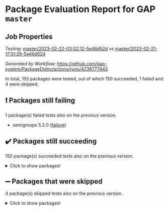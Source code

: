 # Package Evaluation Report for GAP `master`

## Job Properties

*Testing:* [master/2023-02-22-03:02:12-5e46d52d](https://github.com/gap-system/PackageDistro/blob/data/reports/master/2023-02-22-03:02:12-5e46d52d) vs [master/2023-02-21-17:51:29-5e46d52d](https://github.com/gap-system/PackageDistro/blob/data/reports/master/2023-02-21-17:51:29-5e46d52d)

*Generated by Workflow:* https://github.com/gap-system/PackageDistro/actions/runs/4238777443

In total, 155 packages were tested, out of which 150 succeeded, 1 failed and 4 were skipped.

## :exclamation: Packages still failing

1 package(s) failed tests also on the previous version.
- semigroups 5.2.0 [(failure)](https://github.com/gap-system/PackageDistro/actions/runs/4238777443/jobs/7366398327)

## :heavy_check_mark: Packages still succeeding

150 package(s) succeeded tests also on the previous version.
<details><summary>Click to show packages!</summary>

- 4ti2interface 2023.01-01 [(success)](https://github.com/gap-system/PackageDistro/actions/runs/4238777443/jobs/7366383674)
- ace 5.6.2 [(success)](https://github.com/gap-system/PackageDistro/actions/runs/4238777443/jobs/7366383818)
- aclib 1.3.2 [(success)](https://github.com/gap-system/PackageDistro/actions/runs/4238777443/jobs/7366383938)
- agt 0.3.1 [(success)](https://github.com/gap-system/PackageDistro/actions/runs/4238777443/jobs/7366384076)
- alnuth 3.2.1 [(success)](https://github.com/gap-system/PackageDistro/actions/runs/4238777443/jobs/7366384212)
- anupq 3.3.0 [(success)](https://github.com/gap-system/PackageDistro/actions/runs/4238777443/jobs/7366384335)
- atlasrep 2.1.6 [(success)](https://github.com/gap-system/PackageDistro/actions/runs/4238777443/jobs/7366384484)
- autodoc 2022.10.20 [(success)](https://github.com/gap-system/PackageDistro/actions/runs/4238777443/jobs/7366384634)
- automata 1.15 [(success)](https://github.com/gap-system/PackageDistro/actions/runs/4238777443/jobs/7366384793)
- automgrp 1.3.2 [(success)](https://github.com/gap-system/PackageDistro/actions/runs/4238777443/jobs/7366384931)
- autpgrp 1.11 [(success)](https://github.com/gap-system/PackageDistro/actions/runs/4238777443/jobs/7366385067)
- cap 2023.02-09 [(success)](https://github.com/gap-system/PackageDistro/actions/runs/4238777443/jobs/7366385169)
- caratinterface 2.3.4 [(success)](https://github.com/gap-system/PackageDistro/actions/runs/4238777443/jobs/7366385307)
- cddinterface 2022.11.01 [(success)](https://github.com/gap-system/PackageDistro/actions/runs/4238777443/jobs/7366385447)
- circle 1.6.5 [(success)](https://github.com/gap-system/PackageDistro/actions/runs/4238777443/jobs/7366385580)
- classicpres 1.22 [(success)](https://github.com/gap-system/PackageDistro/actions/runs/4238777443/jobs/7366385707)
- cohomolo 1.6.11 [(success)](https://github.com/gap-system/PackageDistro/actions/runs/4238777443/jobs/7366385826)
- congruence 1.2.4 [(success)](https://github.com/gap-system/PackageDistro/actions/runs/4238777443/jobs/7366385973)
- corelg 1.56 [(success)](https://github.com/gap-system/PackageDistro/actions/runs/4238777443/jobs/7366386081)
- crime 1.6 [(success)](https://github.com/gap-system/PackageDistro/actions/runs/4238777443/jobs/7366386221)
- crisp 1.4.6 [(success)](https://github.com/gap-system/PackageDistro/actions/runs/4238777443/jobs/7366386339)
- crypting 0.10.4 [(success)](https://github.com/gap-system/PackageDistro/actions/runs/4238777443/jobs/7366386455)
- cryst 4.1.25 [(success)](https://github.com/gap-system/PackageDistro/actions/runs/4238777443/jobs/7366386581)
- crystcat 1.1.10 [(success)](https://github.com/gap-system/PackageDistro/actions/runs/4238777443/jobs/7366386704)
- ctbllib 1.3.4 [(success)](https://github.com/gap-system/PackageDistro/actions/runs/4238777443/jobs/7366386858)
- cubefree 1.19 [(success)](https://github.com/gap-system/PackageDistro/actions/runs/4238777443/jobs/7366387016)
- curlinterface 2.3.1 [(success)](https://github.com/gap-system/PackageDistro/actions/runs/4238777443/jobs/7366387147)
- cvec 2.7.6 [(success)](https://github.com/gap-system/PackageDistro/actions/runs/4238777443/jobs/7366387269)
- datastructures 0.3.0 [(success)](https://github.com/gap-system/PackageDistro/actions/runs/4238777443/jobs/7366387371)
- deepthought 1.0.6 [(success)](https://github.com/gap-system/PackageDistro/actions/runs/4238777443/jobs/7366387458)
- design 1.8 [(success)](https://github.com/gap-system/PackageDistro/actions/runs/4238777443/jobs/7366387566)
- difsets 2.3.1 [(success)](https://github.com/gap-system/PackageDistro/actions/runs/4238777443/jobs/7366387671)
- digraphs 1.6.1 [(success)](https://github.com/gap-system/PackageDistro/actions/runs/4238777443/jobs/7366387774)
- edim 1.3.6 [(success)](https://github.com/gap-system/PackageDistro/actions/runs/4238777443/jobs/7366387867)
- example 4.3.3 [(success)](https://github.com/gap-system/PackageDistro/actions/runs/4238777443/jobs/7366387952)
- examplesforhomalg 2022.11-01 [(success)](https://github.com/gap-system/PackageDistro/actions/runs/4238777443/jobs/7366388050)
- factint 1.6.3 [(success)](https://github.com/gap-system/PackageDistro/actions/runs/4238777443/jobs/7366388150)
- ferret 1.0.9 [(success)](https://github.com/gap-system/PackageDistro/actions/runs/4238777443/jobs/7366388249)
- fga 1.4.0 [(success)](https://github.com/gap-system/PackageDistro/actions/runs/4238777443/jobs/7366388352)
- fining 1.5.5 [(success)](https://github.com/gap-system/PackageDistro/actions/runs/4238777443/jobs/7366388448)
- float 1.0.3 [(success)](https://github.com/gap-system/PackageDistro/actions/runs/4238777443/jobs/7366388550)
- format 1.4.3 [(success)](https://github.com/gap-system/PackageDistro/actions/runs/4238777443/jobs/7366388651)
- forms 1.2.9 [(success)](https://github.com/gap-system/PackageDistro/actions/runs/4238777443/jobs/7366388735)
- fplsa 1.2.6 [(success)](https://github.com/gap-system/PackageDistro/actions/runs/4238777443/jobs/7366388837)
- fr 2.4.12 [(success)](https://github.com/gap-system/PackageDistro/actions/runs/4238777443/jobs/7366388955)
- francy 1.2.5 [(success)](https://github.com/gap-system/PackageDistro/actions/runs/4238777443/jobs/7366389074)
- fwtree 1.3 [(success)](https://github.com/gap-system/PackageDistro/actions/runs/4238777443/jobs/7366389197)
- gapdoc 1.6.6 [(success)](https://github.com/gap-system/PackageDistro/actions/runs/4238777443/jobs/7366389325)
- gauss 2023.01-01 [(success)](https://github.com/gap-system/PackageDistro/actions/runs/4238777443/jobs/7366389433)
- gaussforhomalg 2022.08-03 [(success)](https://github.com/gap-system/PackageDistro/actions/runs/4238777443/jobs/7366389541)
- gbnp 1.0.5 [(success)](https://github.com/gap-system/PackageDistro/actions/runs/4238777443/jobs/7366389628)
- generalizedmorphismsforcap 2023.01-01 [(success)](https://github.com/gap-system/PackageDistro/actions/runs/4238777443/jobs/7366389822)
- genss 1.6.8 [(success)](https://github.com/gap-system/PackageDistro/actions/runs/4238777443/jobs/7366390002)
- gradedmodules 2022.09-02 [(success)](https://github.com/gap-system/PackageDistro/actions/runs/4238777443/jobs/7366390110)
- gradedringforhomalg 2022.11-01 [(success)](https://github.com/gap-system/PackageDistro/actions/runs/4238777443/jobs/7366390218)
- grape 4.9.0 [(success)](https://github.com/gap-system/PackageDistro/actions/runs/4238777443/jobs/7366390325)
- groupoids 1.73 [(success)](https://github.com/gap-system/PackageDistro/actions/runs/4238777443/jobs/7366390451)
- grpconst 2.6.4 [(success)](https://github.com/gap-system/PackageDistro/actions/runs/4238777443/jobs/7366390551)
- guarana 0.96.3 [(success)](https://github.com/gap-system/PackageDistro/actions/runs/4238777443/jobs/7366390647)
- guava 3.18 [(success)](https://github.com/gap-system/PackageDistro/actions/runs/4238777443/jobs/7366390775)
- hap 1.52 [(success)](https://github.com/gap-system/PackageDistro/actions/runs/4238777443/jobs/7366390898)
- hapcryst 0.1.15 [(success)](https://github.com/gap-system/PackageDistro/actions/runs/4238777443/jobs/7366390996)
- hecke 1.5.3 [(success)](https://github.com/gap-system/PackageDistro/actions/runs/4238777443/jobs/7366391146)
- help 3.5 [(success)](https://github.com/gap-system/PackageDistro/actions/runs/4238777443/jobs/7366391263)
- homalg 2022.12-02 [(success)](https://github.com/gap-system/PackageDistro/actions/runs/4238777443/jobs/7366391358)
- homalgtocas 2022.11-02 [(success)](https://github.com/gap-system/PackageDistro/actions/runs/4238777443/jobs/7366391485)
- idrel 2.45 [(success)](https://github.com/gap-system/PackageDistro/actions/runs/4238777443/jobs/7366391619)
- images 1.3.1 [(success)](https://github.com/gap-system/PackageDistro/actions/runs/4238777443/jobs/7366391737)
- intpic 0.3.0 [(success)](https://github.com/gap-system/PackageDistro/actions/runs/4238777443/jobs/7366391829)
- io 4.8.1 [(success)](https://github.com/gap-system/PackageDistro/actions/runs/4238777443/jobs/7366391947)
- io_forhomalg 2022.11-01 [(success)](https://github.com/gap-system/PackageDistro/actions/runs/4238777443/jobs/7366392050)
- irredsol 1.4.4 [(success)](https://github.com/gap-system/PackageDistro/actions/runs/4238777443/jobs/7366392253)
- json 2.1.1 [(success)](https://github.com/gap-system/PackageDistro/actions/runs/4238777443/jobs/7366392378)
- jupyterkernel 1.4.1 [(success)](https://github.com/gap-system/PackageDistro/actions/runs/4238777443/jobs/7366392514)
- jupyterviz 1.5.6 [(success)](https://github.com/gap-system/PackageDistro/actions/runs/4238777443/jobs/7366392643)
- kan 1.35 [(success)](https://github.com/gap-system/PackageDistro/actions/runs/4238777443/jobs/7366392800)
- kbmag 1.5.11 [(success)](https://github.com/gap-system/PackageDistro/actions/runs/4238777443/jobs/7366392960)
- laguna 3.9.5 [(success)](https://github.com/gap-system/PackageDistro/actions/runs/4238777443/jobs/7366393115)
- liealgdb 2.2.1 [(success)](https://github.com/gap-system/PackageDistro/actions/runs/4238777443/jobs/7366393259)
- liepring 2.8 [(success)](https://github.com/gap-system/PackageDistro/actions/runs/4238777443/jobs/7366393395)
- liering 2.4.2 [(success)](https://github.com/gap-system/PackageDistro/actions/runs/4238777443/jobs/7366393500)
- linearalgebraforcap 2023.02-03 [(success)](https://github.com/gap-system/PackageDistro/actions/runs/4238777443/jobs/7366393632)
- localizeringforhomalg 2022.11-01 [(success)](https://github.com/gap-system/PackageDistro/actions/runs/4238777443/jobs/7366393745)
- loops 3.4.3 [(success)](https://github.com/gap-system/PackageDistro/actions/runs/4238777443/jobs/7366393888)
- lpres 1.0.3 [(success)](https://github.com/gap-system/PackageDistro/actions/runs/4238777443/jobs/7366393995)
- majoranaalgebras 1.5.1 [(success)](https://github.com/gap-system/PackageDistro/actions/runs/4238777443/jobs/7366394102)
- mapclass 1.4.6 [(success)](https://github.com/gap-system/PackageDistro/actions/runs/4238777443/jobs/7366394209)
- matgrp 0.70 [(success)](https://github.com/gap-system/PackageDistro/actions/runs/4238777443/jobs/7366394313)
- matricesforhomalg 2023.01-01 [(success)](https://github.com/gap-system/PackageDistro/actions/runs/4238777443/jobs/7366394435)
- modisom 2.5.3 [(success)](https://github.com/gap-system/PackageDistro/actions/runs/4238777443/jobs/7366394552)
- modulepresentationsforcap 2023.02-01 [(success)](https://github.com/gap-system/PackageDistro/actions/runs/4238777443/jobs/7366394670)
- modules 2022.11-01 [(success)](https://github.com/gap-system/PackageDistro/actions/runs/4238777443/jobs/7366394796)
- monoidalcategories 2023.02-04 [(success)](https://github.com/gap-system/PackageDistro/actions/runs/4238777443/jobs/7366394915)
- nconvex 2022.09-01 [(success)](https://github.com/gap-system/PackageDistro/actions/runs/4238777443/jobs/7366395080)
- nilmat 1.4.2 [(success)](https://github.com/gap-system/PackageDistro/actions/runs/4238777443/jobs/7366395226)
- nock 1.5 [(success)](https://github.com/gap-system/PackageDistro/actions/runs/4238777443/jobs/7366395367)
- normalizinterface 1.3.5 [(success)](https://github.com/gap-system/PackageDistro/actions/runs/4238777443/jobs/7366395471)
- nq 2.5.9 [(success)](https://github.com/gap-system/PackageDistro/actions/runs/4238777443/jobs/7366395560)
- numericalsgps 1.3.1 [(success)](https://github.com/gap-system/PackageDistro/actions/runs/4238777443/jobs/7366395655)
- openmath 11.5.2 [(success)](https://github.com/gap-system/PackageDistro/actions/runs/4238777443/jobs/7366395821)
- orb 4.9.0 [(success)](https://github.com/gap-system/PackageDistro/actions/runs/4238777443/jobs/7366395979)
- packagemanager 1.4.0 [(success)](https://github.com/gap-system/PackageDistro/actions/runs/4238777443/jobs/7366396171)
- patternclass 2.4.3 [(success)](https://github.com/gap-system/PackageDistro/actions/runs/4238777443/jobs/7366396281)
- permut 2.0.4 [(success)](https://github.com/gap-system/PackageDistro/actions/runs/4238777443/jobs/7366396396)
- polenta 1.3.10 [(success)](https://github.com/gap-system/PackageDistro/actions/runs/4238777443/jobs/7366396505)
- polymaking 0.8.6 [(success)](https://github.com/gap-system/PackageDistro/actions/runs/4238777443/jobs/7366396671)
- primgrp 3.4.3 [(success)](https://github.com/gap-system/PackageDistro/actions/runs/4238777443/jobs/7366396788)
- profiling 2.5.2 [(success)](https://github.com/gap-system/PackageDistro/actions/runs/4238777443/jobs/7366396883)
- qpa 1.34 [(success)](https://github.com/gap-system/PackageDistro/actions/runs/4238777443/jobs/7366397001)
- quagroup 1.8.3 [(success)](https://github.com/gap-system/PackageDistro/actions/runs/4238777443/jobs/7366397127)
- radiroot 2.9 [(success)](https://github.com/gap-system/PackageDistro/actions/runs/4238777443/jobs/7366397267)
- rcwa 4.7.1 [(success)](https://github.com/gap-system/PackageDistro/actions/runs/4238777443/jobs/7366397395)
- rds 1.8 [(success)](https://github.com/gap-system/PackageDistro/actions/runs/4238777443/jobs/7366397496)
- recog 1.4.2 [(success)](https://github.com/gap-system/PackageDistro/actions/runs/4238777443/jobs/7366397618)
- repndecomp 1.3.0 [(success)](https://github.com/gap-system/PackageDistro/actions/runs/4238777443/jobs/7366397759)
- repsn 3.1.0 [(success)](https://github.com/gap-system/PackageDistro/actions/runs/4238777443/jobs/7366397878)
- resclasses 4.7.3 [(success)](https://github.com/gap-system/PackageDistro/actions/runs/4238777443/jobs/7366397971)
- ringsforhomalg 2023.02-01 [(success)](https://github.com/gap-system/PackageDistro/actions/runs/4238777443/jobs/7366398065)
- sco 2022.09-01 [(success)](https://github.com/gap-system/PackageDistro/actions/runs/4238777443/jobs/7366398150)
- scscp 2.4.0 [(success)](https://github.com/gap-system/PackageDistro/actions/runs/4238777443/jobs/7366398240)
- sglppow 2.3 [(success)](https://github.com/gap-system/PackageDistro/actions/runs/4238777443/jobs/7366398397)
- sgpviz 0.999.5 [(success)](https://github.com/gap-system/PackageDistro/actions/runs/4238777443/jobs/7366398491)
- simpcomp 2.1.14 [(success)](https://github.com/gap-system/PackageDistro/actions/runs/4238777443/jobs/7366398598)
- singular 2023.02.09 [(success)](https://github.com/gap-system/PackageDistro/actions/runs/4238777443/jobs/7366398691)
- sl2reps 1.1 [(success)](https://github.com/gap-system/PackageDistro/actions/runs/4238777443/jobs/7366398794)
- sla 1.5.3 [(success)](https://github.com/gap-system/PackageDistro/actions/runs/4238777443/jobs/7366398868)
- smallgrp 1.5.2 [(success)](https://github.com/gap-system/PackageDistro/actions/runs/4238777443/jobs/7366398925)
- smallsemi 0.6.13 [(success)](https://github.com/gap-system/PackageDistro/actions/runs/4238777443/jobs/7366399029)
- sonata 2.9.6 [(success)](https://github.com/gap-system/PackageDistro/actions/runs/4238777443/jobs/7366399108)
- sophus 1.27 [(success)](https://github.com/gap-system/PackageDistro/actions/runs/4238777443/jobs/7366399243)
- spinsym 1.5.2 [(success)](https://github.com/gap-system/PackageDistro/actions/runs/4238777443/jobs/7366399344)
- standardff 0.9.4 [(success)](https://github.com/gap-system/PackageDistro/actions/runs/4238777443/jobs/7366399464)
- symbcompcc 1.3.2 [(success)](https://github.com/gap-system/PackageDistro/actions/runs/4238777443/jobs/7366399590)
- thelma 1.3 [(success)](https://github.com/gap-system/PackageDistro/actions/runs/4238777443/jobs/7366399678)
- tomlib 1.2.9 [(success)](https://github.com/gap-system/PackageDistro/actions/runs/4238777443/jobs/7366399775)
- toolsforhomalg 2023.01-01 [(success)](https://github.com/gap-system/PackageDistro/actions/runs/4238777443/jobs/7366399864)
- toric 1.9.5 [(success)](https://github.com/gap-system/PackageDistro/actions/runs/4238777443/jobs/7366399951)
- toricvarieties 2022.07.13 [(success)](https://github.com/gap-system/PackageDistro/actions/runs/4238777443/jobs/7366400058)
- transgrp 3.6.3 [(success)](https://github.com/gap-system/PackageDistro/actions/runs/4238777443/jobs/7366400161)
- ugaly 4.0.3 [(success)](https://github.com/gap-system/PackageDistro/actions/runs/4238777443/jobs/7366400255)
- unipot 1.5 [(success)](https://github.com/gap-system/PackageDistro/actions/runs/4238777443/jobs/7366400364)
- unitlib 4.1.0 [(success)](https://github.com/gap-system/PackageDistro/actions/runs/4238777443/jobs/7366400470)
- utils 0.82 [(success)](https://github.com/gap-system/PackageDistro/actions/runs/4238777443/jobs/7366400583)
- uuid 0.7 [(success)](https://github.com/gap-system/PackageDistro/actions/runs/4238777443/jobs/7366400718)
- walrus 0.9991 [(success)](https://github.com/gap-system/PackageDistro/actions/runs/4238777443/jobs/7366400832)
- wedderga 4.10.2 [(success)](https://github.com/gap-system/PackageDistro/actions/runs/4238777443/jobs/7366400970)
- xmod 2.91 [(success)](https://github.com/gap-system/PackageDistro/actions/runs/4238777443/jobs/7366401103)
- xmodalg 1.23 [(success)](https://github.com/gap-system/PackageDistro/actions/runs/4238777443/jobs/7366401230)
- yangbaxter 0.10.2 [(success)](https://github.com/gap-system/PackageDistro/actions/runs/4238777443/jobs/7366401353)
- zeromqinterface 0.14 [(success)](https://github.com/gap-system/PackageDistro/actions/runs/4238777443/jobs/7366401469)
</details>

## :heavy_minus_sign: Packages that were skipped

4 package(s) skipped tests also on the previous version.
<details><summary>Click to show packages!</summary>

- browse 1.8.20 [(skipped)](https://github.com/gap-system/PackageDistro/actions/runs/4238777443/jobs/7366190237)
- itc 1.5.1 [(skipped)](https://github.com/gap-system/PackageDistro/actions/runs/4238777443/jobs/7366190237)
- polycyclic 2.16 [(skipped)](https://github.com/gap-system/PackageDistro/actions/runs/4238777443/jobs/7366190237)
- xgap 4.31 [(skipped)](https://github.com/gap-system/PackageDistro/actions/runs/4238777443/jobs/7366190237)
</details>


